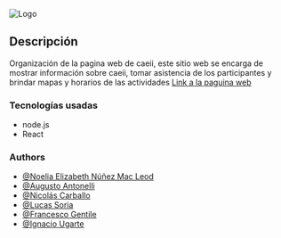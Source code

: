 ![Logo](https://github.com/Noelia-Elizabeth/CAEII-App/blob/augusto/public/CAEII_LOGO_READ_ME.png)


## Descripción
Organización de la pagina web de caeii, este sitio web se encarga de mostrar información sobre caeii, tomar asistencia de los participantes y brindar mapas y horarios de las actividades
[Link a la paguina web](https://caeii.com.ar/perfil)

### Tecnologías usadas
 - node.js
 - React
### Authors

- [@Noelia Elizabeth Núñez Mac Leod](https://github.com/Noelia-Elizabeth)
- [@Augusto Antonelli](https://github.com/augusto539)
- [@Nicolás Carballo](https://github.com/Neiko1210)
- [@Lucas Soria](https://github.com/LucaSor1a)
- [@Francesco Gentile](https://github.com/Eyon42)
- [@Ignacio Ugarte](https://github.com/Nacho-Ugarte)
